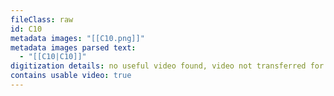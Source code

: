 ```yaml
---
fileClass: raw
id: C10
metadata images: "[[C10.png]]"
metadata images parsed text:
  - "[[C10|C10]]"
digitization details: no useful video found, video not transferred for parsing
contains usable video: true
---
```

